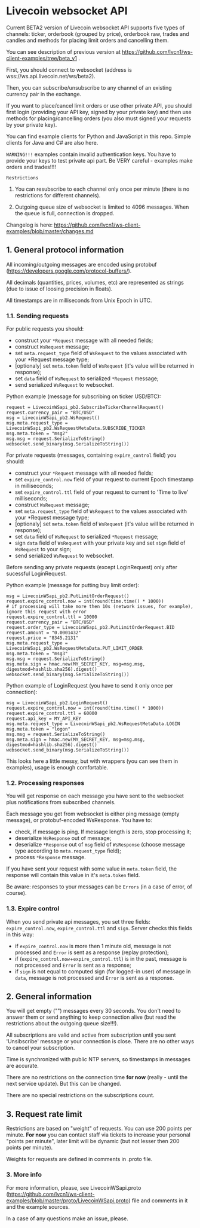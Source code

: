 # Livecoin websocket API

Current BETA2 version of Livecoin websocket API supports five types of channels: ticker, orderbook (grouped by price), orderbook raw, trades and candles and methods for placing limit orders and cancelling them.

You can see description of previous version at https://github.com/lvcn1/ws-client-examples/tree/beta_v1 .

First, you should connect to websocket (address is wss://ws.api.livecoin.net/ws/beta2).

Then, you can subscribe/unsubscribe to any channel of an existing currency pair in the exchange.

If you want to place/cancel limit orders or use other private API, you should first login (providing your API key, signed by your private key) and then use methods for placing/cancelling orders (you also must signed your requests by your private key).

You can find example clients for Python and JavaScript in this repo. Simple clients for Java and C# are also here.

`WARNING!!!` examples contain invalid authentication keys. You have to provide your keys to test private api part. Be VERY careful - examples make orders and trades!!!!

`Restrictions`

1. You can resubscribe to each channel only once per minute (there is no restrictions for different channels).

2. Outgoing queue size of websocket is limited to 4096 messages. When the queue is full, connection is dropped.

Changelog is here: https://github.com/lvcn1/ws-client-examples/blob/master/changes.md

## 1. General protocol information

All incoming/outgoing messages are encoded using protobuf (https://developers.google.com/protocol-buffers/).

All decimals (quantities, prices, volumes, etc) are represented as strings (due to issue of loosing precision in floats).

All timestamps are in milliseconds from Unix Epoch in UTC.

### 1.1. Sending requests

For public requests you should:
 - construct your `*Request` message with all needed fields;
 - construct `WsRequest` message;
 - set `meta.request_type` field of `WsRequest` to the values associated with your *Request message type;
 - [optionaly] set `meta.token` field of `WsRequest` (it's value will be returned in response);
 - set `data` field of `WsRequest` to serialized `*Request` message;
 - send serialized `WsRequest` to websocket.

Python example (message for subscribing on ticker USD/BTC):

    request = LivecoinWSapi_pb2.SubscribeTickerChannelRequest()
    request.currency_pair = "BTC/USD"
    msg = LivecoinWSapi_pb2.WsRequest()
    msg.meta.request_type = LivecoinWSapi_pb2.WsRequestMetaData.SUBSCRIBE_TICKER
    msg.meta.token = "msg2"
    msg.msg = request.SerializeToString()
    websocket.send_binary(msg.SerializeToString())

For private requests (messages, containing `expire_control` field) you should:
 - construct your `*Request` message with all needed fields;
 - set `expire_control.now` field of your request to current Epoch timestamp in milliseconds;
 - set `expire_control.ttl` field of your request to current to 'Time to live' milliseconds;
 - construct `WsRequest` message;
 - set `meta.request_type` field of `WsRequest` to the values associated with your *Request message type;
 - [optionaly] set `meta.token` field of `WsRequest` (it's value will be returned in response);
 - set `data` field of `WsRequest` to serialized `*Request` message;
 - sign `data` field of `WsRequest`  with your private key and set `sign` field of `WsRequest` to your sign;
 - send serialized `WsRequest` to websocket.

Before sending any private requests (except LoginRequest) only after sucessful LoginRequest.

Python example (message for putting buy limit order):

    msg = LivecoinWSapi_pb2.PutLimitOrderRequest()
    request.expire_control.now = int(round(time.time() * 1000))
    # if processing will take more then 10s (network issues, for example), ignore this request with error
    request.expire_control.ttl = 10000
    request.currency_pair = "BTC/USD"
    request.order_type = LivecoinWSapi_pb2.PutLimitOrderRequest.BID
    request.amount = "0.0001432"
    request.price = "8345.2131"
    msg.meta.request_type = LivecoinWSapi_pb2.WsRequestMetaData.PUT_LIMIT_ORDER
    msg.meta.token = "msg3"
    msg.msg = request.SerializeToString()
    msg.meta.sign = hmac.new(MY_SECRET_KEY, msg=msg.msg, digestmod=hashlib.sha256).digest()
    websocket.send_binary(msg.SerializeToString())

Python example of LoginRequest (you have to send it only once per connection):

    msg = LivecoinWSapi_pb2.LoginRequest()
    request.expire_control.now = int(round(time.time() * 1000))
    request.expire_control.ttl = 60000
    request.api_key = MY_API_KEY
    msg.meta.request_type = LivecoinWSapi_pb2.WsRequestMetaData.LOGIN
    msg.meta.token = "logon"
    msg.msg = request.SerializeToString()
    msg.meta.sign = hmac.new(MY_SECRET_KEY, msg=msg.msg, digestmod=hashlib.sha256).digest()
    websocket.send_binary(msg.SerializeToString())

This looks here a little messy, but with wrappers (you can see them in examples), usage is enough comfortable.

### 1.2. Processing responses

You will get response on each message you have sent to the websocket plus notifications from subscribed channels.

Each message you get from websocket is either ping message (empty message), or protobuf-encoded WsResponse.
You have to:
 - check, if message is ping. If message length is zero, stop processing it;
 - deserialize `WsResponse` out of message;
 - deserialize `*Response` out of `msg` field of `WsResponse` (choose message type according to `meta.request_type` field);
 - process `*Response` message.

If you have sent your request with some value in `meta.token` field, the response will contain this value in it's `meta.token` field.

Be aware: responses to your messages can be `Errors` (in a case of error, of course).

### 1.3. Expire control

When you send private api messages, you set three fields: `expire_control.now`, `expire_control.ttl` and `sign`. Server checks this fields in this way:
 - if `expire_control.now` is more then 1 minute old, message is not processed and `Error` is sent as a response (replay protection);
 - if (`expire_control.now`+`expire_control.ttl`) is in the past, message is not processed and `Error` is sent as a response;
 - if `sign` is not equal to computed sign (for logged-in user) of message in `data`, message is not processed and `Error` is sent as a response.

## 2. General information

You will get empty ("") messages every 30 seconds. You don't need to answer them or send anything to keep connection alive (but read the restrictions about the outgoing queue size!!!).

All subscriptions are valid and active from subscription until you sent 'Unsibscribe' message or your connection is close. There are no other ways to cancel your subscription.

Time is synchronized with public NTP servers, so timestamps in messages are accurate.

There are no restrictions on the connection time **for now** (really - until the next service update). But this can be changed.

There are no special restrictions on the subscriptions count.

## 3. Request rate limit

Restrictions are based on "weight" of requests. You can use 200 points per minute. **For now** you can contact staff via tickets to increase your personal "points per minute", later limit will be dynamic (but not lesser then 200 points per minute).

Weights for requests are defined in comments in .proto file.


### 3. More info

For more information, please, see LivecoinWSapi.proto (https://github.com/lvcn1/ws-client-examples/blob/master/proto/LivecoinWSapi.proto) file and comments in it and the example sources.

In a case of any questions make an issue, please.